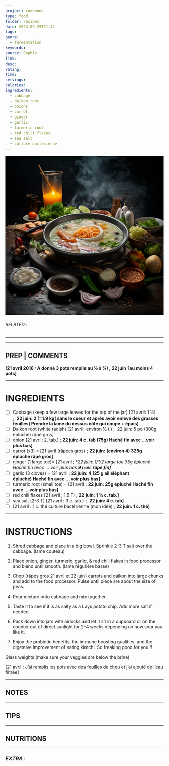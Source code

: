 ```yaml
---
project: cookbook
type: food
folder: recipes
date: 2023-09-25T21:42
tags: 
genre:
  - fermentation
keywords: 
source: Sophie
link: 
desc: 
rating: 
time: 
servings: 
calories: 
ingredients:
  - cabbage
  - daikon root
  - onions
  - carrot
  - ginger
  - garlic
  - turmeric root
  - red chili flakes
  - sea salt
  - culture bacterienne
---
```


![IMAGE](_default.png)

###### *RELATED* : 
---


---
## PREP | COMMENTS

**[21 avril 2016 : A donné 3 pots remplis au ½ à ¾) ; 22 juin ?au moins 4 pots]**

---
# INGREDIENTS

- [ ] Cabbage (keep a few large leaves for the top of the jar) [21 avril: 1 ½) ;  **22 juin: 2 (=1.9 kg( sans le coeur et après avoir enlevé des grosses feuilles) Prendre la lame du dessus côté qui coupe + épais]**
- [ ] Daikon root (white radish) [21 avril: environ ½ t.) ;  22 juin: 5 po (300g épluché) râpé gros]
- [ ] onion [21 avril: 2. tab.) ; **22 juin: 4 c. tab (75g) Haché fin avec ...voir plus bas]**
- [ ] carrot (x3) = [21 avril (râpées gros) ; **22 juin:** **(environ 4) 325g épluché râpé gros]**
- [ ] ginger (1 large toe)= [21 avril ; **22 juin: 1/1/2 large toe 35g épluché Haché fin avec ... voir plus bas **_9 nov. râpé fin_]***
- [ ] garlic (3 cloves) = [21 avril ; **22 juin: 4 (25 g ail éléphant épluché) Haché fin avec ... voir plus bas]**
- [ ] turmeric root (small toe) = [21 avril ; **22 juin: 25g épluché Haché fin avec ... voir plus bas]**
- [ ] red chili flakes [21 avril ; 1.5 T) **; 22 juin: 1 ¾ c. tab.]**
- [ ] sea salt (2-3 T) [21 avril : 3 c. tab.) ;  **22 juin: 4 c. tab]**
- [ ] [21 avril : 1 c. thé culture bactérienne (mon idée) ; **22 juin: 1 c. thé]**

---
# INSTRUCTIONS

1. Shred cabbage and place in a big bowl. Sprinkle 2-3 T salt over the cabbage. (lame couteau)
  
2. Place onion, ginger, turmeric, garlic, & red chili flakes in food processor and blend until smooth. (lame régulière basse)
  
3. Chop (râpés gros 21 avril et 22 juin) carrots and daikon into large chunks and add to the food processor. Pulse until piece are about the size of peas.

4. Pour mixture onto cabbage and mix together.
  
5. Taste it to see if it is as salty as a Lays potato chip. Add more salt if needed.
  
6. Pack down into jars with airlocks and let it sit in a cupboard or on the counter out of direct sunlight for 2-4 weeks depending on how sour you like it.
  
7. Enjoy the probiotic benefits, the immune boosting qualities, and the digestive improvement of eating kimchi. So freaking good for you!!!

Glass weights (make sure your veggies are below the brine)

[21 avril : J’ai remplis les pots avec des feuilles de chou et j’ai ajouté de l’eau filtrée]

---
## NOTES



---
## TIPS



---
## NUTRITIONS



---
### *EXTRA* :



